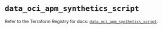# `data_oci_apm_synthetics_script`

Refer to the Terraform Registry for docs: [`data_oci_apm_synthetics_script`](https://registry.terraform.io/providers/oracle/oci/7.19.0/docs/data-sources/apm_synthetics_script).
